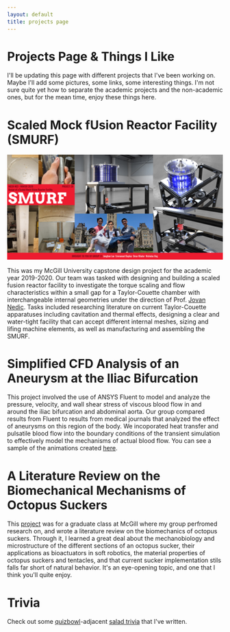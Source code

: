 ```yaml
---
layout: default
title: projects page
---
```


# Projects Page & Things I Like

I'll be updating this page with different projects that I've been working on. Maybe I'll add some pictures, some links, some interesting things. I'm not sure quite yet how to separate the academic projects and the non-academic ones, but for the mean time, enjoy these things here.

# Scaled Mock fUsion Reactor Facility (SMURF)

<img src="/files/smurf.png">

This was my McGill University capstone design project for the academic year 2019-2020. Our team was tasked with designing and building a scaled fusion reactor facility to investigate the torque scaling and flow characteristics within a small gap for a Taylor-Couette chamber with interchangeable internal geometries under the direction of Prof. [Jovan Nedic](https://www.mcgill.ca/mecheng/people/staff/jovan-nedic). Tasks included researching literature on current Taylor-Couette apparatuses including cavitation and thermal effects, designing a clear and water-tight facility that can accept different internal meshes, sizing and lifing machine elements, as well as manufacturing and assembling the SMURF. 

# Simplified CFD Analysis of an Aneurysm at the Iliac Bifurcation

This project involved the use of ANSYS Fluent to model and analyze the pressure, velocity, and wall shear stress of viscous blood flow in and around the iliac bifurcation and abdominal aorta. Our group compared results from Fluent to results from medical journals that analyzed the effect of aneurysms on this region of the body. We incoporated heat transfer and pulsatile blood flow into the boundary conditions of the transient simulation to effectively model the mechanisms of actual blood flow. You can see a sample of the animations created [here](https://drive.google.com/file/d/1g600vlKsBh_z9s-iOwtEf-17UIQ9KaVV/view?usp=sharing). 


# A Literature Review on the Biomechanical Mechanisms of Octopus Suckers 

This [project](https://nikkoong.github.io/files/The-Octopus-Cometh-A-Journey-Into-the-Deep-Ong-Leite.pdf) was for a graduate class at McGill where my group perfromed research on, and wrote a literature review on the biomechanics of octopus suckers. Through it, I learned a great deal about the mechanobiology and microstructure of the different sections of an octopus sucker, their applications as bioactuators in soft robotics, the material properties of octopus suckers and tentacles, and that current sucker implementation stils falls far short of natural behavior. It's an eye-opening topic, and one that I think you'll quite enjoy.

# Trivia

Check out some [quizbowl](https://www.naqt.com/)-adjacent [salad trivia](nikkoong.github.io/projects/saladbowl.html) that I've written. 



